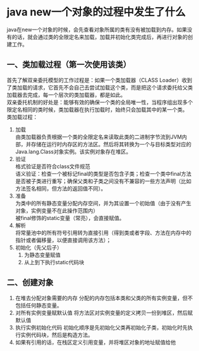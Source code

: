 # java new一个对象的过程中发生了什么
java在new一个对象的时候，会先查看对象所属的类有没有被加载到内存。如果没有的话，就会通过类的全限定名来加载，加载并初始化类完成后，再进行对象的创建工作。
## 一、类加载过程（第一次使用该类）
首先了解双亲委托模型的工作过程是：如果一个类加载器（CLASS Loader）收到了类加载的请求，它首先不会自己去尝试加载这个类，而是把这个请求委托给父类加载器去完成，每一个层次的类加载器，都是如此。  
双亲委托机制的好处是：能够有效的确保一个类的全局唯一性，当程序组出现多个限定名相同的类时候，类加载器在执行加载时，始终只会加载其中的某一个类。
类加载过程：
1. 加载   
    由类加载器负责根据一个类的全限定名来读取此类的二进制字节流到JVM内部，并存储在运行时内存区的方法区。然后将其转换为一个与目标类型对应的Java.lang.Class对象实例。该实例对象存在堆区。
2. 验证   
    格式验证是否符合class文件规范   
    语义验证：检查一个被标记final的类型是否包含子类；检查一个类中final方法是否被子类进行重写；确保父类和子类之间没有不兼容的一些方法声明（比如方法签名相同，但方法的返回值不同）。
3. 准备   
    为类中的所有静态变量分配内存空间，并为其设置一个初始值（由于没有产生对象，实例变量不在此操作范围内）  
    被final修饰的static变量（常亮），会直接赋值。
4. 解析   
    将常量池中的所有符号引用转为直接引用（得到类或者字段、方法在内存中的指针或者偏移量，以便直接调用该方法）；
5. 初始化（先父后子）   
    1. 为静态变量赋值
    2. 从上到下执行static代码块
## 二、创建对象
1. 在堆去分配对象需要的内存
    分配的内存包括本类和父类的所有实例变量，但不包括任何静态变量。
2. 对所有实例变量赋默认值
    将方法区对实例变量的定义拷贝一份到堆区，然后赋默认值
3. 执行实例初始化代码
    初始化顺序是先初始化父类再初始化子类，初始化时先执行实例代码块，然后是构造方法。
4. 如果有引用的话，在栈区定义引用变量，并将堆区对象的地址赋值给他